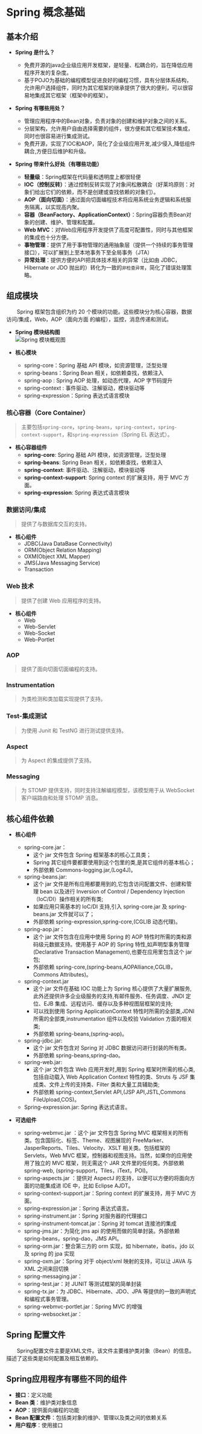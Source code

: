 # Spring 概念基础

## 基本介绍

- **Spring 是什么？**<br>
  - 免费开源的java企业级应用开发框架，是轻量、松耦合的，旨在降低应用程序开发的复杂度。
  - 基于POJO为基础的编程模型促进良好的编程习惯，具有分层体系结构，允许用户选择组件，同时为其它框架的继承提供了很大的便利，可以很容易地集成其它框架（框架中的框架）。

- **Spring 有哪些用处？**
  - 管理应用程序中的Bean对象，负责对象的创建和维护对象之间的关系。
  - 分层架构，允许用户自由选择需要的组件，很方便和其它框架技术集成，同时也很容易进行集成测试。
  - 免费开源，实现了IOC和AOP，简化了企业级应用开发,减少侵入,降低组件耦合,方便日后维护和升级。

- **Spring 带来什么好处（有哪些功能）**
  - **轻量级**：Spring框架在代码量和透明度上都很轻便
  - **IOC（控制反转）**：通过控制反转实现了对象间松散耦合（好莱坞原则：对象们给出它们的依赖，而不是创建或查找依赖的对象们）。
  - **AOP（面向切面）**：通过面向切面编程技术将应用系统业务逻辑和系统服务隔离，以实现高内聚。
  - **容器（BeanFactory、ApplicationContext）**：Spring容器负责Bean对象的创建、维护、管理和配置。
  - **Web MVC**：对Web应用程序开发提供了高度可配置性，同时与其他框架的集成也十分方便。
  - **事物管理**：提供了用于事物管理的通用抽象层（提供一个持续的事务管理接口），可以扩展到上至本地事务下至全局事务（JTA）
  - **异常处理**：提供方便的API把具体技术相关的异常（比如由 JDBC，Hibernate or JDO 抛出的）转化为一致的`非检查异常`，简化了错误处理策略。

## 组成模块

&emsp;&emsp;Spring 框架包含组织为约 20 个模块的功能。这些模块分为核心容器，数据访问/集成，Web，AOP（面向方面 ​​ 的编程），监控，消息传递和测试。

- **Spring 模块结构图**<br>
  ![Spring 模块概观图](../../../../../resource/static/image/framework/spring/spring-overview.png "Spring 模块结构图")

- **核心模块**

  - spring-core：Spring 基础 API 模块，如资源管理，泛型处理
  - spring-beans：Spring Bean 相关，如依赖查找，依赖注入
  - spring-aop : Spring AOP 处理，如动态代理，AOP 字节码提升
  - spring-context : 事件驱动、注解驱动，模块驱动等
  - spring-expression：Spring 表达式语言模块

### 核心容器（Core Container）

> 主要包括`spring-core`，`spring-beans`，`spring-context`，`spring-context-support`，和`spring-expression`（Spring EL 表达式）。

- **核心容器组件**<br>
  - **spring-core**: Spring 基础 API 模块，如资源管理，泛型处理
  - **spring-beans**: Spring Bean 相关，如依赖查找，依赖注入
  - **spring-context**: 事件驱动、注解驱动，模块驱动等
  - **spring-context-support**: Spring context 的扩展支持，用于 MVC 方面。
  - **spring-expression**: Spring 表达式语言模块

### 数据访问/集成

> 提供了与数据库交互的支持。

- **核心组件**
  - JDBC(Java DataBase Connectivity)
  - ORM(Object Relation Mapping)
  - OXM(Object XML Mapper)
  - JMS(Java Messaging Service)
  - Transaction

### Web 技术

> 提供了创建 Web 应用程序的支持。

- **核心组件**
  - Web
  - Web-Servlet
  - Web-Socket
  - Web-Portlet

### AOP

> 提供了面向切面切面编程的支持。

### Instrumentation

> 为类检测和类加载实现提供了支持。

### Test-集成测试

> 为使用 Junit 和 TestNG 进行测试提供支持。

### Aspect

> 为 Aspect 的集成提供了支持。

### Messaging

> 为 STOMP 提供支持，同时支持注解编程模型，该模型用于从 WebSocket 客户端路由和处理 STOMP 消息。

## 核心组件依赖

- **核心组件**

  - spring-core.jar：
    - 这个 jar 文件包含 Spring 框架基本的核心工具类；
    - Spring 其它组件要都要使用到这个包里的类,是其它组件的基本核心；
    - 外部依赖 Commons-logging.jar,(Log4J)。
  - spring-beans.jar:
    - 这个 jar 文件是所有应用都要用到的,它包含访问配置文件、创建和管理 bean 以及进行 Inversion of Control / Dependency Injection（IoC/DI）操作相关的所有类;
    - 如果应用只需基本的 IoC/DI 支持,引入 spring-core.jar 及 spring-beans.jar 文件就可以了；
    - 外部依赖 spring-expression,spring-core,(CGLIB 动态代理)。
  - spring-aop.jar：
    - 这个 jar 文件包含在应用中使用 Spring 的 AOP 特性时所需的类和源码级元数据支持。使用基于 AOP 的 Spring 特性,如声明型事务管理(Declarative Transaction Management),也要在应用里包含这个 jar 包;
    - 外部依赖 spring-core,(spring-beans,AOPAlliance,CGLIB，Commons Attributes)。
  - spring-context.jar
    - 这个 jar 文件在基础 IOC 功能上为 Spring 核心提供了大量扩展服务,此外还提供许多企业级服务的支持,有邮件服务、任务调度、JNDI 定位、EJB 集成、远程访问、缓存以及多种视图层框架的支持;
    - 可以找到使用 Spring ApplicationContext 特性时所需的全部类,JDNI 所需的全部类,instrumentation 组件以及校验 Validation 方面的相关类;
    - 外部依赖 spring-beans,(spring-aop)。
  - spring-jdbc.jar:
    - 这个 jar 文件包含对 Spring 对 JDBC 数据访问进行封装的所有类。
    - 外部依赖 spring-beans,spring-dao。
  - spring-web.jar:
    - 这个 jar 文件包含 Web 应用开发时,用到 Spring 框架时所需的核心类,包括自动载入 Web Application Context 特性的类、Struts 与 JSF 集成类、文件上传的支持类、Filter 类和大量工具辅助类;
    - 外部依赖 spring-context,Servlet API,(JSP API,JSTL,Commons FileUpload,COS)。
  - Spring-expression.jar: Spring 表达式语言。

- **可选组件**
  - spring-webmvc.jar ：这个 jar 文件包含 Spring MVC 框架相关的所有类。包含国际化、标签、Theme、视图展现的 FreeMarker、JasperReports、Tiles、Velocity、XSLT 相关类。包括框架的 Servlets，Web MVC 框架，控制器和视图支持。当然，如果你的应用使用了独立的 MVC 框架，则无需这个 JAR 文件里的任何类。外部依赖 spring-web, (spring-support，Tiles，iText，POI)。
  - spring-aspects.jar ：提供对 AspectJ 的支持，以便可以方便的将面向方面的功能集成进 IDE 中，比如 Eclipse AJDT。
  - spring-context-support.jar：Spring context 的扩展支持，用于 MVC 方面。
  - spring-expression.jar：Spring 表达式语言。
  - spring-instrument.jar：Spring 对服务器的代理接口
  - spring-instrument-tomcat.jar：Spring 对 tomcat 连接池的集成
  - spring-jms.jar：为简化 jms api 的使用而做的简单封装。外部依赖 spring-beans，spring-dao，JMS API。
  - spring-orm.jar：整合第三方的 orm 实现，如 hibernate，ibatis，jdo 以及 spring 的 jpa 实现
  - spring-oxm.jar：Spring 对于 object/xml 映射的支持，可以让 JAVA 与 XML 之间来回切换
  - spring-messaging.jar：
  - spring-test.jar：对 JUNIT 等测试框架的简单封装
  - spring-tx.jar：为 JDBC、Hibernate、JDO、JPA 等提供的一致的声明式和编程式事务管理。
  - spring-webmvc-portlet.jar：Spring MVC 的增强
  - spring-websocket.jar：

## Spring 配置文件
&emsp;&emsp;Spring配置文件主要是XML文件。该文件主要维护类对象（Bean）的信息。描述了这些类是如何配置及相互依赖的。

## Spring应用程序有哪些不同的组件

- **接口**：定义功能
- **Bean 类**：维护类对象信息
- **AOP**：提供面向编程的功能
- **Bean 配置文件**：包括类对象的维护、管理以及类之间的依赖关系
- **用户程序**：使用接口

